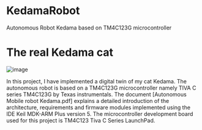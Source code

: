 # KedamaRobot
Autonomous Robot Kedama based on TM4C123G microcontroller

# The real Kedama cat
![image](https://user-images.githubusercontent.com/10722325/193531038-a6d78421-a308-40d3-a751-6f6852ba0e71.png)

In this project, I have implemented a digital twin of my cat Kedama. The autonomous robot is based on a TM4C123G microcontroller namely TIVA C series TM4C123G by Texas instrumentals. 
The document [Autonomous Mobile robot Kedama.pdf] explains a detailed introduction of the architecture, requirements and firmware modules implemented using the IDE Keil MDK-ARM Plus version 5.
The microcontroller development board used for this project is TM4C123 Tiva C Series LaunchPad. 



